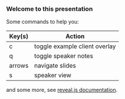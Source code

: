 ### Welcome to this presentation

Some commands to help you:

| Key(s) | Action                        |
| ------ | ----------------------------- |
| c      | toggle example client overlay |
| q      | toggle speaker notes          |
| arrows | navigate slides               |
| s      | speaker view                  |

and some more, see [reveal.js documentation](https://revealjs.com/).
